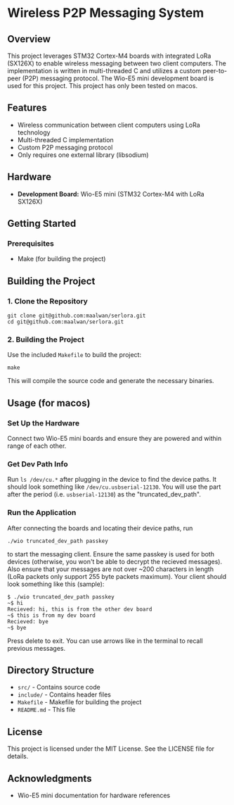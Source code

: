 # Wireless P2P Messaging System

## Overview

This project leverages STM32 Cortex-M4 boards with integrated LoRa (SX126X) to enable wireless messaging between two client computers. The implementation is written in multi-threaded C and utilizes a custom peer-to-peer (P2P) messaging protocol. The Wio-E5 mini development board is used for this project. This project has only been tested on macos.

## Features

- Wireless communication between client computers using LoRa technology
- Multi-threaded C implementation
- Custom P2P messaging protocol
- Only requires one external library (libsodium)

## Hardware

- **Development Board:** Wio-E5 mini (STM32 Cortex-M4 with LoRa SX126X)

## Getting Started

### Prerequisites

- Make (for building the project)

## Building the Project

### 1. Clone the Repository

   ```
   git clone git@github.com:maalwan/serlora.git
   cd git@github.com:maalwan/serlora.git
   ```

### 2. Building the Project

Use the included `Makefile` to build the project:

   ```
   make
   ```

This will compile the source code and generate the necessary binaries.

## Usage (for macos)

### Set Up the Hardware
Connect two Wio-E5 mini boards and ensure they are powered and within range of each other.

### Get Dev Path Info
Run ```ls /dev/cu.*``` after plugging in the device to find the device paths. It should look something like ```/dev/cu.usbserial-12130```. You will use the part after the period (i.e. ```usbserial-12130```) as the "truncated_dev_path".

### Run the Application
After connecting the boards and locating their device paths, run
   ```
   ./wio truncated_dev_path passkey
   ```
to start the messaging client. Ensure the same passkey is used for both devices (otherwise, you won't be able to decrypt the recieved messages). Also ensure that your messages are not over ~200 characters in length (LoRa packets only support 255 byte packets maximum). Your client should look something like this (sample):
   ```
   $ ./wio truncated_dev_path passkey
   ~$ hi
   Recieved: hi, this is from the other dev board
   ~$ this is from my dev board
   Recieved: bye
   ~$ bye
   ```
Press delete to exit. You can use arrows like in the terminal to recall previous messages.
## Directory Structure

- `src/` - Contains source code
- `include/` - Contains header files
- `Makefile` - Makefile for building the project
- `README.md` - This file

## License

This project is licensed under the MIT License. See the LICENSE file for details.

## Acknowledgments

- Wio-E5 mini documentation for hardware references
